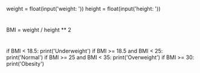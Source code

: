weight = float(input('weight:  '))
height = float(input('height:  '))
#
BMI = weight / height ** 2
#
if BMI < 18.5:
    print('Underweight')
if BMI >= 18.5 and BMI < 25:
    print('Normal')
if BMI >= 25 and BMI < 35:
    print('Overweight')
if BMI >= 30:
    print('Obesity')

